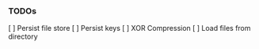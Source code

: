 ### TODOs
[ ] Persist file store
[ ] Persist keys
[ ] XOR Compression
[ ] Load files from directory
